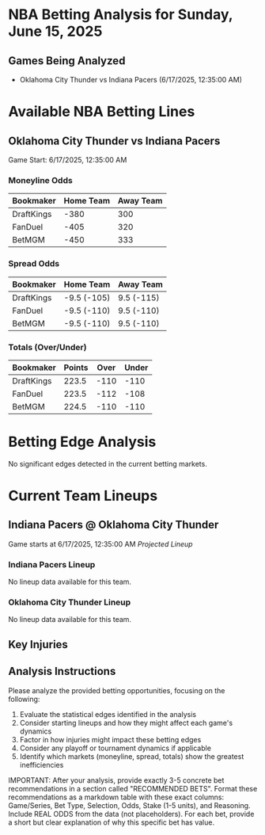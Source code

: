 # NBA Betting Analysis for Sunday, June 15, 2025

## Games Being Analyzed

- Oklahoma City Thunder vs Indiana Pacers (6/17/2025, 12:35:00 AM)

# Available NBA Betting Lines

## Oklahoma City Thunder vs Indiana Pacers
Game Start: 6/17/2025, 12:35:00 AM

### Moneyline Odds
| Bookmaker | Home Team | Away Team |
|-----------|-----------|----------|
| DraftKings | -380 | 300 |
| FanDuel | -405 | 320 |
| BetMGM | -450 | 333 |

### Spread Odds
| Bookmaker | Home Team | Away Team |
|-----------|-----------|----------|
| DraftKings | -9.5 (-105) | 9.5 (-115) |
| FanDuel | -9.5 (-110) | 9.5 (-110) |
| BetMGM | -9.5 (-110) | 9.5 (-110) |

### Totals (Over/Under)
| Bookmaker | Points | Over | Under |
|-----------|--------|------|-------|
| DraftKings | 223.5 | -110 | -110 |
| FanDuel | 223.5 | -112 | -108 |
| BetMGM | 224.5 | -110 | -110 |


# Betting Edge Analysis

No significant edges detected in the current betting markets.

# Current Team Lineups

## Indiana Pacers @ Oklahoma City Thunder
Game starts at 6/17/2025, 12:35:00 AM
*Projected Lineup*

### Indiana Pacers Lineup
No lineup data available for this team.

### Oklahoma City Thunder Lineup
No lineup data available for this team.



## Key Injuries


## Analysis Instructions

Please analyze the provided betting opportunities, focusing on the following:

1. Evaluate the statistical edges identified in the analysis
2. Consider starting lineups and how they might affect each game's dynamics
3. Factor in how injuries might impact these betting edges
4. Consider any playoff or tournament dynamics if applicable
5. Identify which markets (moneyline, spread, totals) show the greatest inefficiencies

IMPORTANT: After your analysis, provide exactly 3-5 concrete bet recommendations in a section called "RECOMMENDED BETS". Format these recommendations as a markdown table with these exact columns: Game/Series, Bet Type, Selection, Odds, Stake (1-5 units), and Reasoning. Include REAL ODDS from the data (not placeholders). For each bet, provide a short but clear explanation of why this specific bet has value.